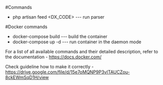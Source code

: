 #Commands

+ php artisan feed <DX_CODE> --- run parser
  
#Docker commands 

+ docker-compose build --- build the container
+ docker-compose up -d --- run container in the daemon mode

For a list of all available commands and their detailed description,
refer to the documentation - https://docs.docker.com/

Check guideline how to make it correctly - https://drive.google.com/file/d/15e7oMQNP9P3vITAUCZou-8ckEWmSqD1H/view
